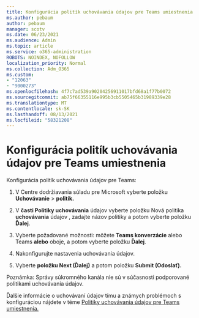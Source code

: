 ```yaml
---
title: Konfigurácia politík uchovávania údajov pre Teams umiestnenia
ms.author: pebaum
author: pebaum
manager: scotv
ms.date: 06/23/2021
ms.audience: Admin
ms.topic: article
ms.service: o365-administration
ROBOTS: NOINDEX, NOFOLLOW
localization_priority: Normal
ms.collection: Adm_O365
ms.custom:
- "12063"
- "9000273"
ms.openlocfilehash: 4f7c7ad539a90204256911017bfd68a1f77b0072
ms.sourcegitcommit: ab75f66355116e995b3cb5505465b31989339e28
ms.translationtype: MT
ms.contentlocale: sk-SK
ms.lasthandoff: 08/13/2021
ms.locfileid: "58321208"
---
```

# <a name="configure-retention-policies-for-teams-locations"></a>Konfigurácia politík uchovávania údajov pre Teams umiestnenia

Konfigurácia politík uchovávania údajov pre Teams:

1. V Centre dodržiavania súladu pre Microsoft vyberte položku **Uchovávanie**  >  **politík.**

1. V **časti Politiky uchovávania** údajov vyberte položku Nová politika **uchovávania** údajov , zadajte názov politiky a potom vyberte položku **Ďalej**.

1. Vyberte požadované možnosti: môžete **Teams konverzácie** alebo Teams **alebo** oboje, a potom vyberte položku **Ďalej**.

1. Nakonfigurujte nastavenia uchovávania údajov. 

1. Vyberte **položku Next (Ďalej)** a potom položku **Submit (Odoslať).**

Poznámka: Správy súkromného kanála nie sú v súčasnosti podporované politikami uchovávania údajov.

Ďalšie informácie o uchovávaní údajov tímu a známych problémoch s konfiguráciou nájdete v téme [Politiky uchovávania údajov pre Teams umiestnenia.](https://docs.microsoft.com/microsoft-365/compliance/create-retention-policies#retention-policy-for-teams-locations)

